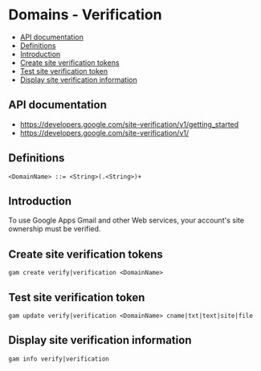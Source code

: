 # Domains - Verification
- [API documentation](#api-documentation)
- [Definitions](#definitions)
- [Introduction](#introduction)
- [Create site verification tokens](#create-site-verification-tokens)
- [Test site verification token](#test-site-verification-token)
- [Display site verification information](#display-site-verification-information)

## API documentation
* https://developers.google.com/site-verification/v1/getting_started
* https://developers.google.com/site-verification/v1/

## Definitions
```
<DomainName> ::= <String>(.<String>)+
```
## Introduction
To use Google Apps Gmail and other Web services, your account's site ownership must be verified.

## Create site verification tokens
```
gam create verify|verification <DomainName>
```
## Test site verification token
```
gam update verify|verification <DomainName> cname|txt|text|site|file
```
## Display site verification information
```
gam info verify|verification
```
